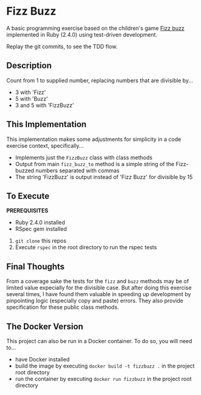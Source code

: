 # Fizz Buzz
A basic programming exercise based on the children's game
[Fizz buzz](https://en.wikipedia.org/wiki/Fizz_buzz)
implemented in Ruby (2.4.0) using test-driven development.

Replay the git commits, to see the TDD flow.

## Description
Count from 1 to supplied number, replacing numbers that are divisible
by...
* 3 with 'Fizz'
* 5 with 'Buzz'
* 3 and 5 with 'FizzBuzz'

## This Implementation
This implementation makes some adjustments for simplicity in a code
exercise context, specifically...
* Implements just the `FizzBuzz` class with class methods
* Output from main `fizz_buzz_to` method is a simple string of the
Fizz-buzzed numbers separated with commas
* The string 'FizzBuzz' is output instead of 'Fizz Buzz' for divisible by
  15

## To Execute
**PREREQUISITES**
* Ruby 2.4.0 installed
* RSpec gem installed

1. `git clone` this repos
2. Execute `rspec` in the root directory to run the rspec tests

## Final Thoughts
From a coverage sake the tests for the `fizz` and `buzz` methods
may be of limited value expecially for the divisible case. But after
doing this exercise several times, I have found them valuable in
speeding up development by pinpointing logic
(especially copy and paste) errors. They also provide specification
for these public class methods.

## The Docker Version
This project can also be run in a Docker container.
To do so, you will need to...
* have Docker installed
* build the image by executing `docker build -t fizzbuzz .` in the
  project root directory
* run the container by executing `docker run fizzbuzz` in the
  project root directory
